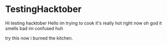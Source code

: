 # TestingHacktober
Hi
testing hacktober
Hello im trying to cook
it's really hot right now
oh god it smells bad
im confused
huh








try this now
i burned the kitchen.
